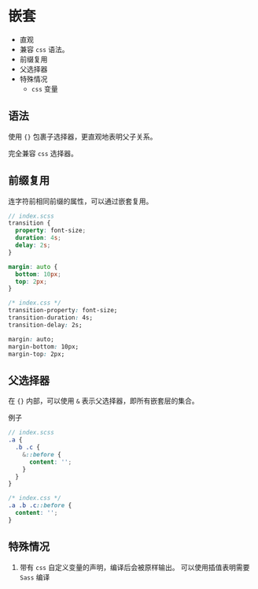 # 嵌套

* 直观
* 兼容 `css` 语法。
* 前缀复用
* 父选择器
* 特殊情况
  * `css` 变量

## 语法

使用 `{}` 包裹子选择器，更直观地表明父子关系。

完全兼容 `css` 选择器。

## 前缀复用

连字符前相同前缀的属性，可以通过嵌套复用。

```scss
// index.scss
transition {
  property: font-size;
  duration: 4s;
  delay: 2s;
}

margin: auto {
  bottom: 10px;
  top: 2px;
}
```

```css
/* index.css */
transition-property: font-size;
transition-duration: 4s;
transition-delay: 2s;

margin: auto;
margin-bottom: 10px;
margin-top: 2px;
```

## 父选择器

在 `{}` 内部，可以使用 `&` 表示父选择器，即所有嵌套层的集合。

例子

```scss
// index.scss
.a {
  .b .c {
    &::before {
      content: '';
    }
  }
}
```

```css
/* index.css */
.a .b .c::before {
  content: '';
}
```

## 特殊情况

1. 带有 `css` 自定义变量的声明，编译后会被原样输出。
可以使用插值表明需要 `Sass` 编译
